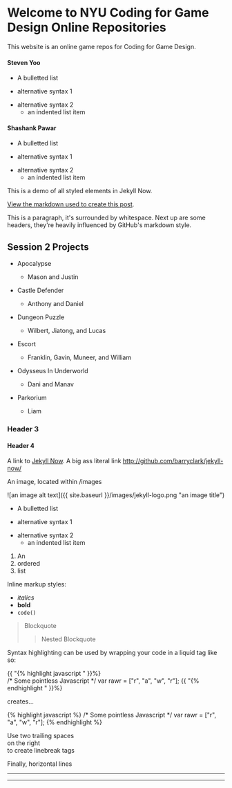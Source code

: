 # Welcome to NYU Coding for Game Design Online Repositories

This website is an online game repos for Coding for Game Design.

#### Steven Yoo

* A bulletted list
- alternative syntax 1
+ alternative syntax 2
  - an indented list item
  
  
#### Shashank Pawar

* A bulletted list
- alternative syntax 1
+ alternative syntax 2
  - an indented list item


This is a demo of all styled elements in Jekyll Now. 

[View the markdown used to create this post](https://raw.githubusercontent.com/barryclark/www.jekyllnow.com/gh-pages/_posts/2014-6-19-Markdown-Style-Guide.md).

This is a paragraph, it's surrounded by whitespace. Next up are some headers, they're heavily influenced by GitHub's markdown style.

## Session 2 Projects

+ Apocalypse
  - Mason and Justin
  
+ Castle Defender
  - Anthony and Daniel
  
+ Dungeon Puzzle
  - Wilbert, Jiatong, and Lucas
  
+ Escort
  - Franklin, Gavin, Muneer, and William
  
+ Odysseus In Underworld
  - Dani and Manav
  
+ Parkorium
  - Liam

### Header 3

#### Header 4
 
A link to [Jekyll Now](http://github.com/barryclark/jekyll-now/). A big ass literal link <http://github.com/barryclark/jekyll-now/>
  
An image, located within /images

![an image alt text]({{ site.baseurl }}/images/jekyll-logo.png "an image title")

* A bulletted list
- alternative syntax 1
+ alternative syntax 2
  - an indented list item

1. An
2. ordered
3. list

Inline markup styles: 

- _italics_
- **bold**
- `code()` 
 
> Blockquote
>> Nested Blockquote 
 
Syntax highlighting can be used by wrapping your code in a liquid tag like so:

{{ "{% highlight javascript " }}%}  
/* Some pointless Javascript */
var rawr = ["r", "a", "w", "r"];
{{ "{% endhighlight " }}%}  

creates...

{% highlight javascript %}
/* Some pointless Javascript */
var rawr = ["r", "a", "w", "r"];
{% endhighlight %}
 
Use two trailing spaces  
on the right  
to create linebreak tags  
 
Finally, horizontal lines
 
----
****

